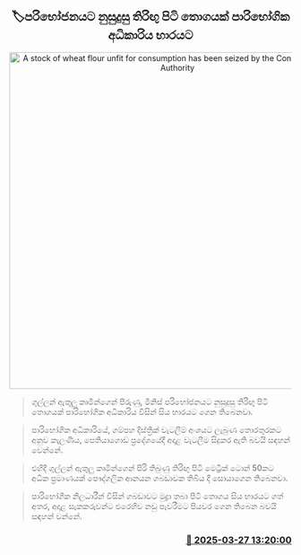 <p align='center'><b><h2 align='center' title='A stock of wheat flour unfit for consumption has been seized by the Consumer Affairs Authority'>🏷පරිභෝජනයට නුසුදුසු තිරිඟු පිටි තොගයක් පාරිභෝගික අධිකාරිය භාරයට
</h2></b></p>
<p align='center'><img src='https://helakuru.sgp1.cdn.digitaloceanspaces.com/esana/images/lib/rice-fac.jpg' width='600' alt='A stock of wheat flour unfit for consumption has been seized by the Consumer Affairs Authority'></p>

> ගුල්ලන් ඇතුලු කෘමීන්ගෙන් පිරුණු, මිනිස් පරිභෝජනයට නුසුදුසු තිරිඟු පිටි තොගයක් පාරිභෝගික අධිකාරිය විසින් සිය භාරයට ගෙන තිබෙනවා.

> පාරිභෝගික අධිකාරියේ, ගම්පහ දිස්ත්‍රික් වැටලීම් අංශයට ලැබුණ තොරතුරකට අනුව කැලණිය, පෙතියාගොඩ ප්‍රදේශයේදී අදාළ වැටලීම සිදුකර ඇති බවයි සඳහන් වෙන්නේ.

> එහිදී ගුල්ලන් ඇතුලු කෘමින්ගෙන් පිරි තිබුණු තිරිඟු පිටි මෙට්‍රික් ටොන් 50කට අධික ප්‍රමාණයක් පෞද්ගලික ආනයන ගබඩාවක තිබිය දී සොයාගෙන තිබෙනවා.

> පාරිභෝගික නිලධාරීන් විසින් ගබඩාවට මුද්‍රා තබා පිටි තොගය සිය භාරයට ගත් අතර, අදාළ සැකකරුවන්ට එරෙහිව නඩු පැවරීමට පියවර ගෙන තිබෙන බවයි සඳහන් වන්නේ.



<h3 align='right'><a href='https://www.helakuru.lk/esana/p/108687/'>📅 2025-03-27 13:20:00</a></h3>
